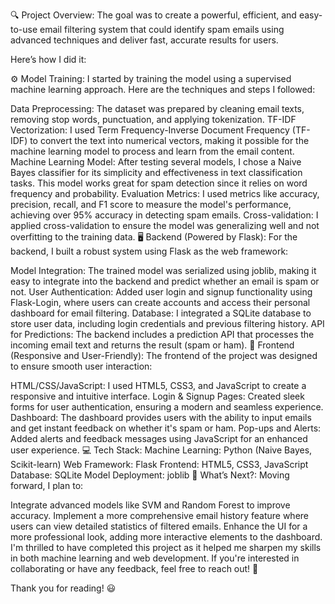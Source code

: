 
🔍 Project Overview:
The goal was to create a powerful, efficient, and easy-to-use email filtering system that could identify spam emails using advanced techniques and deliver fast, accurate results for users.

Here’s how I did it:

⚙️ Model Training:
I started by training the model using a supervised machine learning approach. Here are the techniques and steps I followed:

Data Preprocessing: The dataset was prepared by cleaning email texts, removing stop words, punctuation, and applying tokenization.
TF-IDF Vectorization: I used Term Frequency-Inverse Document Frequency (TF-IDF) to convert the text into numerical vectors, making it possible for the machine learning model to process and learn from the email content.
Machine Learning Model: After testing several models, I chose a Naive Bayes classifier for its simplicity and effectiveness in text classification tasks. This model works great for spam detection since it relies on word frequency and probability.
Evaluation Metrics: I used metrics like accuracy, precision, recall, and F1 score to measure the model's performance, achieving over 95% accuracy in detecting spam emails.
Cross-validation: I applied cross-validation to ensure the model was generalizing well and not overfitting to the training data.
🖥️ Backend (Powered by Flask):
For the backend, I built a robust system using Flask as the web framework:

Model Integration: The trained model was serialized using joblib, making it easy to integrate into the backend and predict whether an email is spam or not.
User Authentication: Added user login and signup functionality using Flask-Login, where users can create accounts and access their personal dashboard for email filtering.
Database: I integrated a SQLite database to store user data, including login credentials and previous filtering history.
API for Predictions: The backend includes a prediction API that processes the incoming email text and returns the result (spam or ham).
🎨 Frontend (Responsive and User-Friendly):
The frontend of the project was designed to ensure smooth user interaction:

HTML/CSS/JavaScript: I used HTML5, CSS3, and JavaScript to create a responsive and intuitive interface.
Login & Signup Pages: Created sleek forms for user authentication, ensuring a modern and seamless experience.
Dashboard: The dashboard provides users with the ability to input emails and get instant feedback on whether it's spam or ham.
Pop-ups and Alerts: Added alerts and feedback messages using JavaScript for an enhanced user experience.
💻 Tech Stack:
Machine Learning: Python (Naive Bayes, Scikit-learn)
Web Framework: Flask
Frontend: HTML5, CSS3, JavaScript
Database: SQLite
Model Deployment: joblib
🔮 What’s Next?:
Moving forward, I plan to:

Integrate advanced models like SVM and Random Forest to improve accuracy.
Implement a more comprehensive email history feature where users can view detailed statistics of filtered emails.
Enhance the UI for a more professional look, adding more interactive elements to the dashboard.
I'm thrilled to have completed this project as it helped me sharpen my skills in both machine learning and web development. If you're interested in collaborating or have any feedback, feel free to reach out! 🙌

Thank you for reading! 😃
